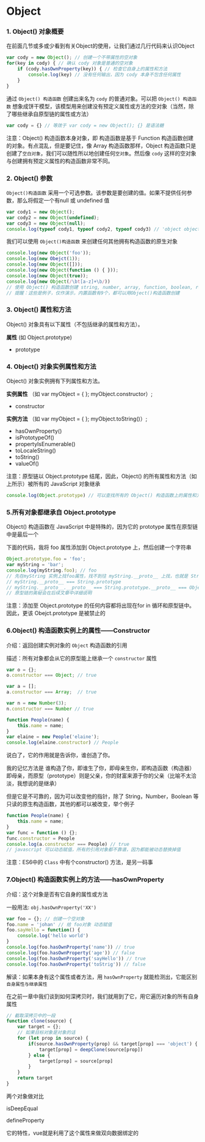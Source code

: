 # Object

### 1. Object() 对象概要

在前面几节或多或少看到有关Object的使用，让我们通过几行代码来认识Object

```javascript
var cody = new Object(); // 创建一个不带属性的空对象
for(key in cody) { // 确认 cody 对象是普通的空对象
    if (cody.hasOwnProperty(key)) { // 检查它自身上的属性和方法
        console.log(key) // 没有任何输出，因为 cody 本身不包含任何属性
    }
}
```

通过 `Object() 构造函数` 创建出来名为 `cody` 的普通对象。可以把 `Object() 构造函数` 想象成饼干模型，该模型用来创建没有预定义属性或方法的空对象（当然，除了哪些继承自原型链的属性或方法）

```javascript
var cody = {} // 等效于 var cody = new Object(); {} 是语法糖
```

注意：Object() 构造函数本身对象，即 构造函数是基于 Function 构造函数创建的对象。有点混乱，但是要记住，像 Array 构造函数那样，Object 构造函数只是创建了`空白对象`，我们可以随性所以地创建任何`空对象`。然后像 `cody` 这样的空对象与创建拥有预定义属性的构造函数非常不同。

### 2. Object() 参数

`Object()构造函数` 采用一个可选参数。该参数是要创建的值。如果不提供任何参数，那么将假定一个有null 或 undefined 值

```javascript
var cody1 = new Object();
var cody2 = new Object(undefined);
var cody3 = new Object(null);
console.log(typeof cody1, typeof cody2, typeof cody3) // 'object object object'
```

我们可以使用 `Object()构造函数` 来创建任何其他拥有构造函数的原生对象

```javascript
console.log(new Object('foo'));
console.log(new Obejct(1));
console.log(new Object([]));
console.log(new Object(function () { }));
console.log(new Object(true));
console.log(new Object(/\bt[a-z]+\b/))
// 使用 Object() 构造函数创建 string, number, array, function, boolean, regex 对象
// 提醒：这些是例子，仅作演示，内置函数有9个，都可以用Object()构造函数创建
```

### 3. Object() 属性和方法

Object() 对象具有以下属性（不包括继承的属性和方法）。

**属性** (如 Object.prototype)

- prototype

### 4. Object() 对象实例属性和方法

Object() 对象实例拥有下列属性和方法。

**实例属性** （如 var myObject = { }; myObject.constructor）;

- constructor

**实例方法** （如 var myObject = { }; myObject.toString()）;

- hasOwnProperty()
- isPrototypeOf()
- propertyIsEnumerable()
- toLocaleString()
- toString()
- valueOf()

注意：原型链以 Object.prototype 结尾，因此，Object() 的所有属性和方法（如上所示）被所有的 JavaScript 对象继承

```javascript
console.log(Object.prototype) // 可以查找所有的 Object() 构造函数上的属性和方法
```



### 5.所有对象都继承自 Object.prototype

Object() 构造函数在 JavaScript 中是特殊的，因为它的 prototype 属性在原型链中是最后一个

下面的代码，我将 foo 属性添加到 Object.prototype 上，然后创建一个字符串

```javascript
Object.prototype.foo = 'foo';
var myString = 'bar';
console.log(myString.foo); // foo
// 先在myString 实例上找foo属性，找不到往 myString.__proto__ 上找，也就是 String.prototype 上找，再找不到往 myString.__proto__.__proto__ 上找，也就是在 Object.prototype 上找
// myString.__proto__ === String.prototype
// myString.__proto__.__proto__ === String.prototype.__proto__ === Object.prototype
// 原型链的奥秘会在后续文章中详细说明
```

 注意：添加至 Object.prototype 的任何内容都将出现在for in 循环和原型链中。因此，更该 Obejct.prototype 是被禁止的

### 6.Object() 构造函数实例上的属性——Constructor

介绍：返回创建实例对象的 `Object` 构造函数的引用

描述：所有对象都会从它的原型能上继承一个 `constructor` 属性

```javascript
var o = {};
o.constructor === Object; // true

var a = [];
a.constructor === Array;  // true

var n = new Number(3);
n.constructor === Number // true

```

```javascript
function People(name) {
    this.name = name;
}
var elaine = new People('elaine');
console.log(elaine.constructor) // People
```

说白了，它的作用就是告诉你，谁创造了你。

我的记忆方法是 谁构造了你，即谁生了你，即母亲生你，即构造函数（构造器）即母亲，而原型（prototype）则是父亲，你的财富来源于你的父亲（比喻不太洽淡，我想说的是继承）

但是它是不可靠的，因为可以改变他的指针，除了 String，Number，Boolean 等只读的原生构造函数，其他的都可以被改变，举个例子

```javascript
function People(name) {
    this.name = name;
}
var func = function () {};
func.constructor = People
console.log(a.constructor === People) // true
// javascript 可以动态赋值，所有的引用对象都不靠谱，因为都能被动态替换掉值
```

注意：ES6中的 `Class` 中有个constructor() 方法，是另一码事 



### 7.Object() 构造函数实例上的方法——hasOwnProperty

介绍：这个对象是否有它自身的属性或方法

一般用法: `obj.hasOwnProperty('XX')`

```javascript
var foo = {}; // 创建一个空对象
foo.name = 'johan' // 给 foo对象 动态赋值
foo.sayHello = function() {
    console.log('hello world')
}
console.log(foo.hasOwnProperty('name')) // true
console.log(foo.hasOwnProperty('age')) // false
console.log(foo.hasOwnProperty('sayHello')) // true
console.log(foo.hasOwnProperty('toStrig')) // false
```

解读：如果本身有这个属性或者方法，用 `hasOwnProperty` 就能检测出，它能区别 `自身属性与继承属性`

在之前一章中我们谈到如何深拷贝时，我们就用到了它，用它遍历对象的所有自身属性

```javascript
// 截取深拷贝中的一段
function clone(source) {
    var target = {};
    // 如果目标对象是对象的话
    for (let prop in source) {
        if(source.hasOwnProperty(prop) && target[prop] === 'object') {
            target[prop] = deepClone(source[prop])
        } else {
            target[prop] = source[prop]
        }
    }
    return target
}
```









两个对象做对比

isDeepEqual





defineProperty

它的特性，vue就是利用了这个属性来做双向数据绑定的
